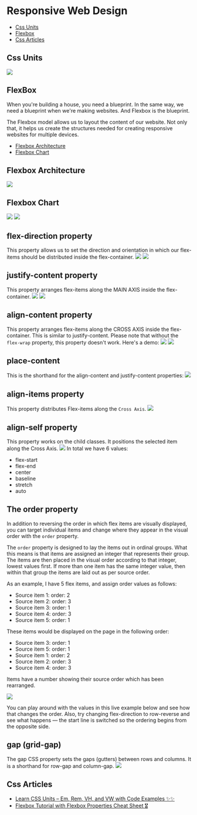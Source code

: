 # Responsive Web Design
* [Css Units](https://github.com/sakibcy/responsive-web-design#css-units)
* [Flexbox](https://github.com/sakibcy/responsive-web-design#flexbox)
* [Css Articles](https://github.com/sakibcy/responsive-web-design#css-articles)



## Css Units
<img src='./readMeImages/htmlRem.png' />


## FlexBox
When you're building a house, you need a blueprint. In the same way, we need a blueprint when we're making websites. And Flexbox is the blueprint.

The Flexbox model allows us to layout the content of our website. Not only that, it helps us create the structures needed for creating responsive websites for multiple devices. 
* [Flexbox Architecture](https://github.com/sakibcy/responsive-web-design#flexbox-architecture)
* [Flexbox Chart](https://github.com/sakibcy/responsive-web-design#flexbox-chart)


## Flexbox Architecture
<img src='./readMeImages/flexBoxArchitecture.png' />

## Flexbox Chart
<img src='./readMeImages/flexBoxChart.png' />
<img src='./readMeImages/flexBoxProperty.png' />

## flex-direction property
This property allows us to set the direction and orientation in which our flex-items should be distributed inside the flex-container.
<img src='./readMeImages/flexDirectionRow.png' />
<img src='./readMeImages/flexDirectionColumn.png' />

## justify-content property
This property arranges flex-items along the MAIN AXIS inside the flex-container.
<img src='./readMeImages/justifyContent.png' />
<img src='./readMeImages/justifyContentSpace.png' />


## align-content property
This property arranges flex-items along the CROSS AXIS inside the flex-container. This is similar to justify-content.
Please note that without the ```flex-wrap``` property, this property doesn't work. Here's a demo:
<img src='./readMeImages/alignContent.png' />
<img src='./readMeImages/alignContentSpace.png' />

## place-content
This is the shorthand for the align-content and justify-content properties:
<img src='./readMeImages/placeContent.png' />


## align-items property
This property distributes Flex-items along the ```Cross Axis```.
<img src='./readMeImages/alignItem.png' />


## align-self property
This property works on the child classes. It positions the selected item along the Cross Axis.
<img src='./readMeImages/alignSelf.png' />
In total we have 6 values:
* flex-start
* flex-end
* center
* baseline
* stretch
* auto

## The order property

In addition to reversing the order in which flex items are visually displayed, you can target individual items and change where they appear in the visual order with the ```order``` property.

The ```order``` property is designed to lay the items out in ordinal groups. What this means is that items are assigned an integer that represents their group. The items are then placed in the visual order according to that integer, lowest values first. If more than one item has the same integer value, then within that group the items are laid out as per source order.

As an example, I have 5 flex items, and assign order values as follows:

* Source item 1: order: 2
* Source item 2: order: 3
* Source item 3: order: 1
* Source item 4: order: 3
* Source item 5: order: 1

These items would be displayed on the page in the following order:

* Source item 3: order: 1
* Source item 5: order: 1
* Source item 1: order: 2
* Source item 2: order: 3
* Source item 4: order: 3

Items have a number showing their source order which has been rearranged.

<img src="./readMeImages/order-property.png" />

You can play around with the values in this live example below and see how that changes the order. Also, try changing flex-direction to row-reverse and see what happens — the start line is switched so the ordering begins from the opposite side.

## gap (grid-gap)

The gap CSS property sets the gaps (gutters) between rows and columns. It is a shorthand for row-gap and column-gap.
<img src="./readMeImages/gap.png" />

## Css Articles
* [Learn CSS Units – Em, Rem, VH, and VW with Code Examples ✨✨](https://www.freecodecamp.org/news/learn-css-units-em-rem-vh-vw-with-code-examples/)
* [Flexbox Tutorial with Flexbox Properties Cheat Sheet 🎖️](https://www.freecodecamp.org/news/css-flexbox-tutorial-with-cheatsheet/)
